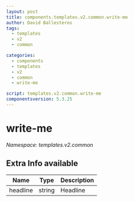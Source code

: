 ```yaml
---
layout: post
title: components.templates.v2.common.write-me
author: David Ballesteros
tags:
  - templates
  - v2
  - common

categories:
  - components
  - templates
  - v2
  - common
  - write-me

script: templates.v2.common.write-me
componentsversion: 5.3.25
---
```

# write-me

*Namespace: templates.v2.common*

## Extra Info available

| Name | Type | Description |
| --- | --- | --- |
| headline | string | Headline |